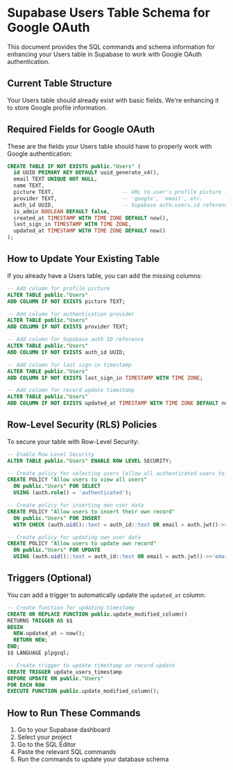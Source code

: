 # Supabase Users Table Schema for Google OAuth

This document provides the SQL commands and schema information for enhancing your Users table in Supabase to work with Google OAuth authentication.

## Current Table Structure

Your Users table should already exist with basic fields. We're enhancing it to store Google profile information.

## Required Fields for Google OAuth

These are the fields your Users table should have to properly work with Google authentication:

```sql
CREATE TABLE IF NOT EXISTS public."Users" (
  id UUID PRIMARY KEY DEFAULT uuid_generate_v4(),
  email TEXT UNIQUE NOT NULL,
  name TEXT,
  picture TEXT,                      -- URL to user's profile picture from Google
  provider TEXT,                     -- 'google', 'email', etc.
  auth_id UUID,                      -- Supabase auth.users.id reference
  is_admin BOOLEAN DEFAULT false,
  created_at TIMESTAMP WITH TIME ZONE DEFAULT now(),
  last_sign_in TIMESTAMP WITH TIME ZONE,
  updated_at TIMESTAMP WITH TIME ZONE DEFAULT now()
);
```

## How to Update Your Existing Table

If you already have a Users table, you can add the missing columns:

```sql
-- Add column for profile picture
ALTER TABLE public."Users"
ADD COLUMN IF NOT EXISTS picture TEXT;

-- Add column for authentication provider
ALTER TABLE public."Users"
ADD COLUMN IF NOT EXISTS provider TEXT;

-- Add column for Supabase auth ID reference
ALTER TABLE public."Users"
ADD COLUMN IF NOT EXISTS auth_id UUID;

-- Add column for last sign-in timestamp
ALTER TABLE public."Users"
ADD COLUMN IF NOT EXISTS last_sign_in TIMESTAMP WITH TIME ZONE;

-- Add column for record update timestamp
ALTER TABLE public."Users"
ADD COLUMN IF NOT EXISTS updated_at TIMESTAMP WITH TIME ZONE DEFAULT now();
```

## Row-Level Security (RLS) Policies

To secure your table with Row-Level Security:

```sql
-- Enable Row Level Security
ALTER TABLE public."Users" ENABLE ROW LEVEL SECURITY;

-- Create policy for selecting users (allow all authenticated users to view other users)
CREATE POLICY "Allow users to view all users" 
  ON public."Users" FOR SELECT 
  USING (auth.role() = 'authenticated');

-- Create policy for inserting own user data
CREATE POLICY "Allow users to insert their own record" 
  ON public."Users" FOR INSERT 
  WITH CHECK (auth.uid()::text = auth_id::text OR email = auth.jwt()->>'email');

-- Create policy for updating own user data
CREATE POLICY "Allow users to update own record" 
  ON public."Users" FOR UPDATE 
  USING (auth.uid()::text = auth_id::text OR email = auth.jwt()->>'email');
```

## Triggers (Optional)

You can add a trigger to automatically update the `updated_at` column:

```sql
-- Create function for updating timestamp
CREATE OR REPLACE FUNCTION public.update_modified_column() 
RETURNS TRIGGER AS $$
BEGIN
  NEW.updated_at = now();
  RETURN NEW;
END;
$$ LANGUAGE plpgsql;

-- Create trigger to update timestamp on record update
CREATE TRIGGER update_users_timestamp
BEFORE UPDATE ON public."Users"
FOR EACH ROW
EXECUTE FUNCTION public.update_modified_column();
```

## How to Run These Commands

1. Go to your Supabase dashboard
2. Select your project
3. Go to the SQL Editor
4. Paste the relevant SQL commands
5. Run the commands to update your database schema
